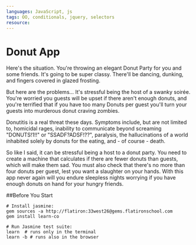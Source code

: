 ```yaml
---
languages: JavaScript, js
tags: OO, conditionals, jquery, selectors
resource: 
---
```


# Donut App
Here's the situation.  You're throwing an elegant Donut Party for you and some friends.  It's going to be super classy.  There'll be dancing, dunking, and fingers covered in glazed frosting.

But here are the problems... It's stressful being the host of a swanky soirée.  You're worried you guests will be upset if there aren't enough donuts, and you're terrified that if you have too many Donuts per guest you'll turn your guests into murderous donut craving zombies.  

Donutitis is a real threat these days. Symptoms include, but are not limited to, homicidal rages, inability to communicate beyond screaming "DONUTS!1!!" or "SSADF?ADSF!??", paralysis, the hallucinations of a world inhabited solely by donuts for the eating, and - of course - death.

So like I said, it can be stressful being a host to a donut party.  You need to create a machine that calculates if there are fewer donuts than guests, which will make them sad.  You must also check that there's no more than four donuts per guest, lest you want a slaughter on your hands.  With this app never again will you endure sleepless nights worrying if you have enough donuts on hand for your hungry friends.

##Before You Start
```shell
# Install jasmine:
gem sources -a http://flatiron:33west26@gems.flatironschool.com
gem install learn-co

# Run Jasmine test suite:
learn  # runs only in the terminal
learn -b # runs also in the browser
```
